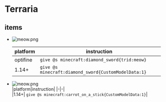 # Terraria

## items
- ![meow.png](https://raw.githubusercontent.com/2A5F/TerrariaMCR/master/assets/minecraft/texture/item/tr/meow.png)  
  
  |platform|instruction|
  |-|-|  
  |optifine| `give @s minecraft:diamond_sword{trid:meow}`|  
  |1.14+| `give @s minecraft:diamond_sword{CustomModelData:1}`|

- ![meow.png](https://raw.githubusercontent.com/2A5F/TerrariaMCR/master/assets/minecraft/texture/item/tr/prism.png)  
  |platform|instruction|
  |-|-|  
  |1.14+| `give @s minecraft:carrot_on_a_stick{CustomModelData:1}`|